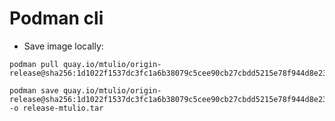 # Podman cli

- Save image locally:
``` shell
podman pull quay.io/mtulio/origin-release@sha256:1d1022f1537dc3fc1a6b38079c5cee90cb27cbdd5215e78f944d8e2368c1f7d6

podman save quay.io/mtulio/origin-release@sha256:1d1022f1537dc3fc1a6b38079c5cee90cb27cbdd5215e78f944d8e2368c1f7d6 -o release-mtulio.tar
```
